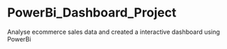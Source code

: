 # PowerBi_Dashboard_Project
Analyse ecommerce sales data and created a interactive dashboard using PowerBi

